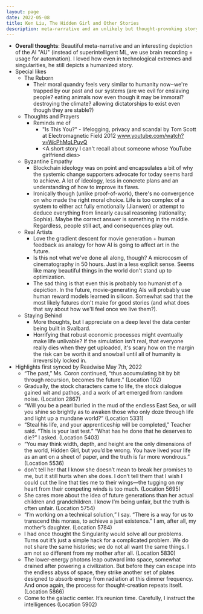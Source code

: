```yaml
---
layout: page
date: 2022-05-08
title: Ken Liu, The Hidden Girl and Other Stories
description: meta-narrative and an unlikely but thought-provoking story of how we get to uploading
---
```


- **Overall thoughts**: Beautiful meta-narrative and an interesting depiction of the AI "AU" (instead of superintelligent ML, we use brain recording + usage for automation). I loved how even in technological extremes and singularities, he still depicts a humanized story.
- Special likes
  - The Reborn
    - Their moral quandry feels very similar to humanity now‒we're trapped by our past and our systems (are we evil for enslaving people? eating animals now even though it may be immoral? destroying the climate? allowing dictatorships to exist even though they are stable?)
  - Thoughts and Prayers
    - Reminds me of
      - "Is This You?" - lifelogging, privacy and scandal by Tom Scott at Electromagnetic Field 2012 www.youtube.com/watch?v=WcPhMqLPuvQ
      - <A short story I can't recall about someone whose YouTube girlfriend dies>
  - Byzantine Empathy
    - Blockchain ideology was on point and encapsulates a bit of why the systemic change supporters advocate for today seems hard to achieve. A lot of ideology, less in concrete plans and an understanding of how to improve its flaws.
    - Ironically though (unlike proof-of-work), there's no convergence on who made the right moral choice. Life is too complex of a system to either act fully emotionally (Jianwen) or attempt to deduce everything from linearly causal reasoning (rationality; Sophia). Maybe the correct answer is something in the middle. Regardless, people still act, and consequences play out.
  - Real Artists
    - Love the gradient descent for movie generation + human feedback as analogy for how AI is going to affect art in the future.
    - Is this not what we've done all along, though? A microcosm of cinematography in 50 hours. Just in a less explicit sense. Seems like many beautiful things in the world don't stand up to optimization.
    - The sad thing is that even this is probably too humanist of a depiction. In the future, movie-generating AIs will probably use human reward models learned in silicon. Somewhat sad that the most likely futures don't make for good stories (and what does that say about how we'll feel once we live them?).
  - Staying Behind
    - More thoughts, but I appreciate on a deep level the data center being built in Svalbard.
    - Horrifying that robust economic processes might eventually make life unlivable? If the simulation isn't real, that everyone really dies when they get uploaded, it's scary how on the margin the risk can be worth it and snowball until all of humanity is irreversibly locked in.
- Highlights first synced by Readwise May 7th, 2022
  - “The past,” Ms. Coron continued, “thus accumulating bit by bit through recursion, becomes the future.” (Location 102)
  - Gradually, the stock characters came to life, the stock dialogue gained wit and pathos, and a work of art emerged from random noise. (Location 2867)
  - “Will you be a pearl buried in the mud of the endless East Sea, or will you shine so brightly as to awaken those who only doze through life and light up a mundane world?” (Location 5331)
  - “Steal his life, and your apprenticeship will be completed,” Teacher said. “This is your last test.” “What has he done that he deserves to die?” I asked. (Location 5403)
  - “You may think width, depth, and height are the only dimensions of the world, Hidden Girl, but you’d be wrong. You have lived your life as an ant on a sheet of paper, and the truth is far more wondrous.” (Location 5536)
  - don’t tell her that I know she doesn’t mean to break her promises to me, but it still hurts when she does. I don’t tell them that I wish I could cut the line that ties me to their wings—the tugging on my heart from their competing winds is too much. (Location 5695)
  - She cares more about the idea of future generations than her actual children and grandchildren. I know I’m being unfair, but the truth is often unfair. (Location 5754)
  - “I’m working on a technical solution,” I say. “There is a way for us to transcend this morass, to achieve a just existence.” I am, after all, my mother’s daughter. (Location 5784)
  - I had once thought the Singularity would solve all our problems. Turns out it’s just a simple hack for a complicated problem. We do not share the same histories; we do not all want the same things. I am not so different from my mother after all. (Location 5830)
  - The lower-energy photons leap outward into space, somewhat drained after powering a civilization. But before they can escape into the endless abyss of space, they strike another set of plates designed to absorb energy from radiation at this dimmer frequency. And once again, the process for thought-creation repeats itself. (Location 5866)
  - Come to the galactic center. It’s reunion time. Carefully, I instruct the intelligences (Location 5902)
